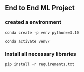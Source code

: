 ## End to End ML Project

### created a environment

```
conda create -p venv python==3.10

conda activate venv/
```

### Install all necessary libraries

```
pip install -r requirements.txt

```

